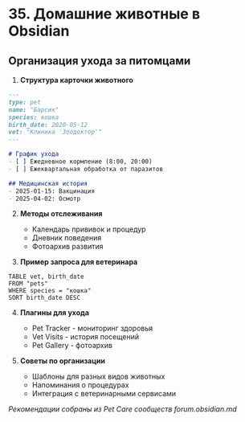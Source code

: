 # 35. Домашние животные в Obsidian

## Организация ухода за питомцами

1. **Структура карточки животного**
```markdown
---
type: pet
name: "Барсик"
species: кошка
birth_date: 2020-05-12
vet: "Клиника 'Зоодоктор'"
---

# График ухода
- [ ] Ежедневное кормление (8:00, 20:00)
- [ ] Ежеквартальная обработка от паразитов

## Медицинская история
- 2025-01-15: Вакцинация
- 2025-04-02: Осмотр
```

2. **Методы отслеживания**
   - Календарь прививок и процедур
   - Дневник поведения
   - Фотоархив развития

3. **Пример запроса для ветеринара**
```dataview
TABLE vet, birth_date
FROM "pets"
WHERE species = "кошка"
SORT birth_date DESC
```

4. **Плагины для ухода**
   - Pet Tracker - мониторинг здоровья
   - Vet Visits - история посещений
   - Pet Gallery - фотоархив

5. **Советы по организации**
   - Шаблоны для разных видов животных
   - Напоминания о процедурах
   - Интеграция с ветеринарными сервисами

*Рекомендации собраны из Pet Care сообществ forum.obsidian.md*